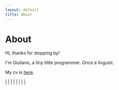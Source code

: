 ```yaml
---
layout: default
title: About
---
```

# About

Hi, thanks for stopping by!

I'm Giuliano, a tiny little programmer. Once a linguist.

My cv is [here](https://giulianopz.github.io/cv/).

<div id="webaddress">
<a href="https://github.com/giulianopz" class="fab fa-github"></a>
| <a href="https://www.linkedin.com/in/giuliano-panzironi/" class="fab fa-linkedin"></a>
| <a href="https://twitter.com/giulianopz" class="fab fa-twitter"></a>
| <a href="https://hachyderm.io/web/@giulianopz" class="fab fa-mastodon"></a>
| <a href="https://bsky.app/profile/giulianopz.bsky.social" class="fa-solid fa-cloud"></a>
| <a href="https://stackoverflow.com/users/9109880/giulianopz?tab=profile" class="fa-brands fa-stack-overflow"></a>
| <a href="https://www.ifixit.com/User/3323023/Giuliano+Panzironi" class="fa-solid fa-screwdriver-wrench"></a>
| <a href="https://www.goodreads.com/user/show/168807725-giuliano-panzironi" class="fa-brands fa-goodreads"></a>
| <a href="https://www.youtube.com/@giuliano.panzironi" class="fa-brands fa-youtube"></a>
</div>
<br>
<br>


